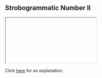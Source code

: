##  Strobogrammatic Number II 

<iframe></iframe>

Click [here](Explanation.md) for an explanation.

